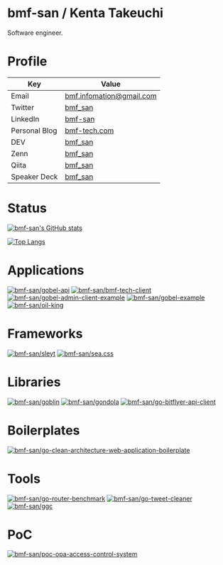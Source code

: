 # bmf-san / Kenta Takeuchi
Software engineer.

# Profile
|     Key      |                     Value                     |
| ------------ | --------------------------------------------- |
| Email        | bmf.infomation@gmail.com                      |
| Twitter      | [bmf_san](https://twitter.com/bmf_san)        |
| LinkedIn   | [bmf-san](https://www.linkedin.com/in/bmf-san) |
| Personal Blog | [bmf-tech.com](https://bmf-tech.com)          |
| DEV       | [bmf_san](https://dev.to/bmf_san)             |
| Zenn       | [bmf_san](https://zenn.dev/bmf_san)             |
| Qiita       | [bmf_san](https://qiita.com/bmf_san)             |
| Speaker Deck | [bmf_san](https://speakerdeck.com/bmf_san) | 

# Status
[![bmf-san's GitHub stats](https://github-readme-stats.vercel.app/api?username=bmf-san&count_private=true)](https://github.com/bmf-san/github-readme-stats)

[![Top Langs](https://github-readme-stats.vercel.app/api/top-langs/?username=bmf-san&layout=compact)](https://github.com/anuraghazra/github-readme-stats)


# Applications
[![bmf-san/gobel-api](https://github-readme-stats.vercel.app/api/pin/?username=bmf-san&repo=gobel-api)](https://github.com/bmf-san/gobel-api)
[![bmf-san/bmf-tech-client](https://github-readme-stats.vercel.app/api/pin/?username=bmf-san&repo=bmf-tech-client)](https://github.com/bmf-san/bmf-tech-client)
[![bmf-san/gobel-admin-client-example](https://github-readme-stats.vercel.app/api/pin/?username=bmf-san&repo=gobel-admin-client-example)](https://github.com/bmf-san/gobel-admin-client-example)
[![bmf-san/gobel-example](https://github-readme-stats.vercel.app/api/pin/?username=bmf-san&repo=gobel-example)](https://github.com/bmf-san/gobel-example)
[![bmf-san/oil-king](https://github-readme-stats.vercel.app/api/pin/?username=bmf-san&repo=oil-king)](https://github.com/bmf-san/oil-king)

# Frameworks
[![bmf-san/sleyt](https://github-readme-stats.vercel.app/api/pin/?username=bmf-san&repo=sleyt)](https://github.com/bmf-san/sleyt)
[![bmf-san/sea.css](https://github-readme-stats.vercel.app/api/pin/?username=bmf-san&repo=sea.css)](https://github.com/bmf-san/sea.css)

# Libraries
[![bmf-san/goblin](https://github-readme-stats.vercel.app/api/pin/?username=bmf-san&repo=goblin)](https://github.com/bmf-san/goblin)
[![bmf-san/gondola](https://github-readme-stats.vercel.app/api/pin/?username=bmf-san&repo=gondola)](https://github.com/bmf-san/gondola)
[![bmf-san/go-bitflyer-api-client](https://github-readme-stats.vercel.app/api/pin/?username=bmf-san&repo=go-bitflyer-api-client)](https://github.com/bmf-san/go-bitflyer-api-client)

# Boilerplates
[![bmf-san/go-clean-architecture-web-application-boilerplate](https://github-readme-stats.vercel.app/api/pin/?username=bmf-san&repo=go-clean-architecture-web-application-boilerplate)](https://github.com/bmf-san/go-clean-architecture-web-application-boilerplate)

# Tools
[![bmf-san/go-router-benchmark](https://github-readme-stats.vercel.app/api/pin/?username=bmf-san&repo=go-router-benchmark)](https://github.com/bmf-san/go-router-benchmark)
[![bmf-san/go-tweet-cleaner](https://github-readme-stats.vercel.app/api/pin/?username=bmf-san&repo=go-tweet-cleaner)](https://github.com/bmf-san/go-tweet-cleaner)
[![bmf-san/ggc](https://github-readme-stats.vercel.app/api/pin/?username=bmf-san&repo=ggc)](https://github.com/bmf-san/ggc)

# PoC
[![bmf-san/poc-opa-access-control-system](https://github-readme-stats.vercel.app/api/pin/?username=bmf-san&repo=poc-opa-access-control-system)](https://github.com/bmf-san/poc-opa-access-control-system)

